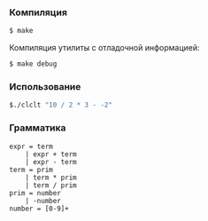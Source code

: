 ### Компиляция

```sh
$ make
```

Компиляция утилиты с отладочной информацией:
```sh
$ make debug
```

### Использование

```sh
$./clclt "10 / 2 * 3 - -2"
```

### Грамматика

```
expr = term
    | expr + term
    | expr - term
term = prim
    | term * prim
    | term / prim
prim = number
    | -number
number = [0-9]+
```

